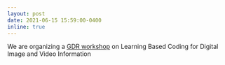 ```yaml
---
layout: post
date: 2021-06-15 15:59:00-0400
inline: true
---
```


We are organizing a  <a href="http://www.gdr-isis.fr/index.php/reunion/449/">GDR workshop</a> on Learning Based Coding for Digital Image and Video Information



